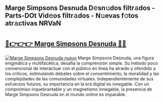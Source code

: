 ## Marge Simpsons Desnuda D𝚎sn𝚞dos filtr𝚊dos - Parts-DOt Vid𝚎os filtr𝚊dos - N𝚞evas f𝚘tos atr𝚊ctivas NRVaN

# <h2><a href="http://mb9xxc.tromn.icu/?c=Marge+Simpsons+Desnuda">🔗👉👉👉 Marge Simpsons Desnuda 🔗🔗</a></h2>

[![Marge Simpsons Desnuda nuevo](https://i.imgur.com/pEAQMta.gif)](http://mb9xxc.tromn.icu/?c=Marge+Simpsons+Desnuda)
Marge Simpsons Desnuda, una figura enigmática y multifacética, desafía la comprensión simple. Su método poco convencional de interactuar con el público en línea ha atraído y ofendido a los críticos, estimulando debates sobre el consentimiento, la moralidad y las complejidades de las comunidades virtuales. Independientemente de sus esfuerzos futuros, su importancia en la era digital es innegable. Con un compromiso inquebrantable y un magnetismo innegable, la presencia de Marge Simpsons Desnuda en el mundo online es imparable.
